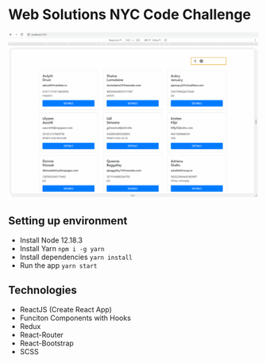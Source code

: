 # Web Solutions NYC Code Challenge

![quote application example](challenge.gif)

## Setting up environment

- Install Node 12.18.3
- Install Yarn `npm i -g yarn`
- Install dependencies `yarn install`
- Run the app `yarn start`

## Technologies

- ReactJS (Create React App)
- Funciton Components with Hooks
- Redux
- React-Router
- React-Bootstrap
- SCSS